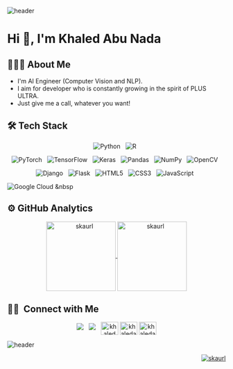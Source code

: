 ![header](https://capsule-render.vercel.app/api?&type=waving&section=header&height=200&text=Kim%20NamHyeok&animation=fadeIn)

# Hi 👋, I'm Khaled Abu Nada

## 👨🏻‍💻 About Me

- I'm AI Engineer (Computer Vision and NLP).
- I aim for developer who is constantly growing in the spirit of PLUS ULTRA.
- Just give me a call, whatever you want!

## 🛠 Tech Stack

<p align="center">
  <img alt="Python" src="https://img.shields.io/badge/python-%2314354C.svg?style=for-the-badge&logo=python&logoColor=white"/> &nbsp
  <img alt="R" src="https://img.shields.io/badge/r-%23276DC3.svg?style=for-the-badge&logo=r&logoColor=white"/> &nbsp
</p>
<p align="center">
  <img alt="PyTorch" src="https://img.shields.io/badge/PyTorch-%23EE4C2C.svg?style=for-the-badge&logo=PyTorch&logoColor=white"/> &nbsp
  <img alt="TensorFlow" src="https://img.shields.io/badge/TensorFlow-%23FF6F00.svg?style=for-the-badge&logo=TensorFlow&logoColor=white"/> &nbsp
  <img alt="Keras" src="https://img.shields.io/badge/Keras-%23D00000.svg?style=for-the-badge&logo=Keras&logoColor=white"/> &nbsp
  <img alt="Pandas" src="https://img.shields.io/badge/pandas-%23150458.svg?style=for-the-badge&logo=pandas&logoColor=white"/> &nbsp
  <img alt="NumPy" src="https://img.shields.io/badge/numpy-%23013243.svg?style=for-the-badge&logo=numpy&logoColor=white"/> &nbsp
  <img alt="OpenCV" src="https://img.shields.io/badge/opencv-%23white.svg?style=for-the-badge&logo=opencv&logoColor=white"/> &nbsp
</p>
<p align="center">
  <img alt="Django" src="https://img.shields.io/badge/django-%23092E20.svg?style=for-the-badge&logo=django&logoColor=white"/> &nbsp
  <img alt="Flask" src="https://img.shields.io/badge/flask-%23000.svg?style=for-the-badge&logo=flask&logoColor=white"/> &nbsp
  <img alt="HTML5" src="https://img.shields.io/badge/html5-%23E34F26.svg?style=for-the-badge&logo=html5&logoColor=white"/> &nbsp
  <img alt="CSS3" src="https://img.shields.io/badge/css3-%231572B6.svg?style=for-the-badge&logo=css3&logoColor=white"/> &nbsp
  <img alt="JavaScript" src="https://img.shields.io/badge/javascript-%23323330.svg?style=for-the-badge&logo=javascript&logoColor=%23F7DF1E"/> &nbsp
</p>
<p align="center">
  
  <img alt="Google Cloud" src="https://img.shields.io/badge/GoogleCloud-%234285F4.svg?style=for-the-badge&logo=google-cloud&logoColor=white"/> &nbsp
</p>

## ⚙️ GitHub Analytics

<p align="center">
  <a href="https://github.com/120180163">
    <img height="160em" src="https://github-readme-stats.vercel.app/api?username=skaurl&show_icons=true&theme=dark&count_private=true&include_all_commits=true&locale=en" alt="skaurl" align="center"/>
    <img height="160em" src="https://github-readme-streak-stats.herokuapp.com/?user=skaurl&theme=dark" alt="skaurl" align="center"/>
  </a>
</p>

## 🤝🏻 &nbsp;Connect with Me

<p align="center">
  <a href="mailto:dr_lunars@naver.com" target="_blank"><img src="https://img.shields.io/badge/Mail-2db400?style=for-the-badge&logo=Naver&logoColor=white"/></a> &nbsp
  <a href="https://www.linkedin.com/in/khaledabunada" target="_blank"><img src="https://img.shields.io/badge/LinkedIn-0A66C2?style=for-the-badge&logo=LinkedIn&logoColor=white"/></a> &nbsp
  <a href="https://kaggle.com/khalednada" target="blank"><img align="center" src="https://raw.githubusercontent.com/rahuldkjain/github-profile-readme-generator/master/src/images/icons/Social/kaggle.svg" alt="khalednada" height="30" width="40" /></a>
<a href="https://www.behance.net/khaledabunada" target="blank"><img align="center" src="https://raw.githubusercontent.com/rahuldkjain/github-profile-readme-generator/master/src/images/icons/Social/behance.svg" alt="khaledabunada" height="30" width="40" /></a>
<a href="https://www.hackerrank.com/khaledabunada" target="blank"><img align="center" src="https://raw.githubusercontent.com/rahuldkjain/github-profile-readme-generator/master/src/images/icons/Social/hackerrank.svg" alt="khaledabunada" height="30" width="40" /></a>
  
</p>

![header](https://capsule-render.vercel.app/api?&type=waving&section=footer)

<p align="right">
  <a href="https://github.com/120180">
    <img src="https://komarev.com/ghpvc/?username=skaurl&label=Views&color=0e75b6&style=flat-square" alt="skaurl"/>
  </a>
</p>

<!--
**120180163/120180163** is a ✨ _special_ ✨ repository because its `README.md` (this file) appears on your GitHub profile.

Here are some ideas to get you started:

- 🔭 I’m currently working on ...
- 🌱 I’m currently learning ...
- 👯 I’m looking to collaborate on ...
- 🤔 I’m looking for help with ...
- 💬 Ask me about ...
- 📫 How to reach me: ...
- 😄 Pronouns: ...
- ⚡ Fun fact: ...
-->
